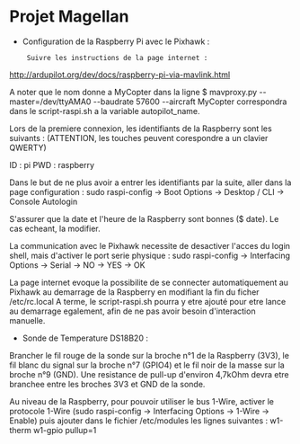 # Projet Magellan


 - Configuration de la Raspberry Pi avec le Pixhawk :

        Suivre les instructions de la page internet :
http://ardupilot.org/dev/docs/raspberry-pi-via-mavlink.html

A noter que le nom donne a MyCopter dans la ligne
$ mavproxy.py --master=/dev/ttyAMA0 --baudrate 57600 --aircraft MyCopter
correspondra dans le script-raspi.sh a la variable autopilot_name.

Lors de la premiere connexion, les identifiants de la Raspberry sont les suivants :
(ATTENTION, les touches peuvent corespondre a un clavier QWERTY)

ID : pi
PWD : raspberry

Dans le but de ne plus avoir a entrer les identifiants par la suite, aller dans la page configuration :
sudo raspi-config -> Boot Options -> Desktop / CLI -> Console Autologin

S'assurer que la date et l'heure de la Raspberry sont bonnes ($ date). Le cas echeant, la modifier.

La communication avec le Pixhawk necessite de desactiver l'acces du login shell, mais d'activer le port serie physique :
sudo raspi-config -> Interfacing Options -> Serial -> NO -> YES -> OK

La page internet evoque la possibilite de se connecter automatiquement au Pixhawk au demarrage de la Raspberry en modifiant la fin du ficher /etc/rc.local
A terme, le script-raspi.sh pourra y etre ajouté pour etre lance au demarrage egalement, afin de ne pas avoir besoin d'interaction manuelle.

 - Sonde de Temperature DS18B20 :

Brancher le fil rouge de la sonde sur la broche n°1 de la Raspberry (3V3),
le fil blanc du signal sur la broche n°7 (GPIO4) et le fil noir de la masse
sur la broche n°9 (GND).
Une resistance de pull-up d'environ 4,7kOhm devra etre branchee entre
les broches 3V3 et GND de la sonde.

Au niveau de la Raspberry, pour pouvoir utiliser le bus 1-Wire, activer le protocole 1-Wire (sudo raspi-config -> Interfacing Options -> 1-Wire -> Enable) puis ajouter dans le fichier /etc/modules les lignes suivantes :
w1-therm
w1-gpio pullup=1

